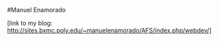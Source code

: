 #Manuel Enamorado

[link to my blog: http://sites.bxmc.poly.edu/~manuelenamorado/AFS/index.php/webdev/]